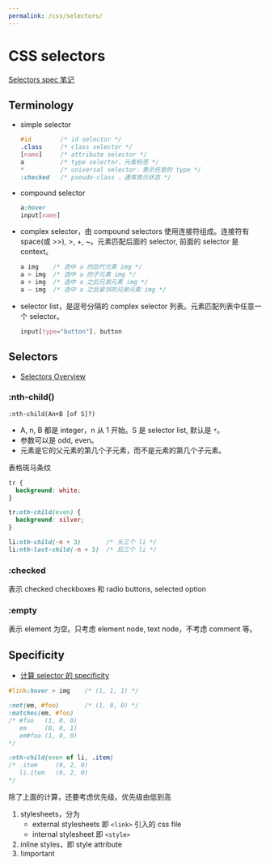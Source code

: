 ```yaml
---
permalink: /css/selectors/
---
```


# CSS selectors

[Selectors spec 笔记](https://ynotes.github.io/selectors/)

## Terminology

- simple selector

    ```css
    #id        /* id selector */
    .class     /* class selector */
    [name]     /* attribute selector */
    a          /* type selector，元素标签 */
    *          /* universal selector，表示任意的 type */
    :checked   /* pseudo-class ，通常表示状态 */
    ```

- compound selector

    ```css
    a:hover
    input[name]
    ```

- complex selector，由 compound selectors 使用连接符组成。连接符有 space(或 >>), >, +, ~。元素匹配后面的 selector, 前面的 selector 是 context。

    ```css
    a img    /* 选中 a 的后代元素 img */
    a > img  /* 选中 a 的子元素 img */
    a + img  /* 选中 a 之后兄弟元素 img */
    a ~ img  /* 选中 a 之后紧邻的兄弟元素 img */
    ```

- selector list，是逗号分隔的 complex selector 列表。元素匹配列表中任意一个 selector。

    ```css
    input[type="button"], button
    ```

## Selectors

- [Selectors Overview](https://yanxyz.github.io/css-selectors/)

### :nth-child()

`:nth-child(An+B [of S]?)`

- A, n, B 都是 integer，n 从 1 开始。S 是 selector list, 默认是 `*`。
- 参数可以是 odd, even。
- 元素是它的父元素的第几个子元素，而不是元素的第几个子元素。

表格斑马条纹

```css
tr {
  background: white;
}

tr:nth-child(even) {
  background: silver;
}
```

```css
li:nth-child(-n + 3)       /* 头三个 li */
li:nth-last-child(-n + 3)  /* 后三个 li */
```

### :checked

表示 checked checkboxes 和 radio buttons, selected option

### :empty

表示 element 为空。只考虑 element node, text node，不考虑 comment 等。

## Specificity

- [计算 selector 的 specificity](https://ynotes.github.io/selectors/index.html#specificity-rules)

```css
#link:hover > img    /* (1, 1, 1) */

:not(em, #foo)       /* (1, 0, 0) */
:matches(em, #foo)
/* #foo   (1, 0, 0)
   em     (0, 0, 1)
   em#foo (1, 0, 0)
*/

:nth-child(even of li, .item)
/* .item     (0, 2, 0)
   li.item   (0, 2, 0)
*/
```

除了上面的计算，还要考虑优先级。优先级由低到高

1. stylesheets，分为
    - external stylesheets 即 `<link>` 引入的 css file
    - internal stylesheet 即 `<style>`
1. inline styles，即 style attribute
1. !important

